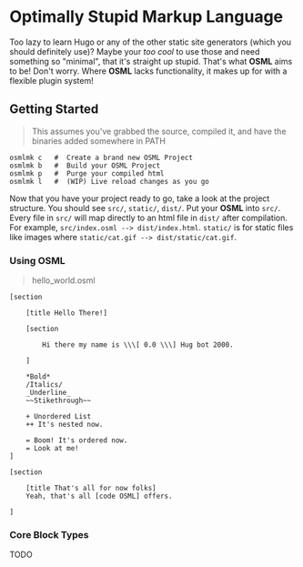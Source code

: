 # Optimally Stupid Markup Language

Too lazy to learn Hugo or any of the other static site generators (which you should definitely use)?
Maybe your *too cool* to use those and need something so "minimal", that it's straight up stupid.
That's what **OSML** aims to be!
Don't worry.
Where **OSML** lacks functionality, it makes up for with a flexible plugin system!

## Getting Started

> This assumes you've grabbed the source, compiled it, and have the binaries added somewhere in PATH

```
osmlmk c   #  Create a brand new OSML Project
osmlmk b   #  Build your OSML Project
osmlmk p   #  Purge your compiled html  
osmlmk l   #  (WIP) Live reload changes as you go
```

Now that you have your project ready to go, take a look at the project structure.
You should see `src/`, `static/`, `dist/`.
Put your **OSML** into `src/`.
Every file in `src/` will map directly to an html file in `dist/` after compilation.
For example, `src/index.osml --> dist/index.html`.
`static/` is for static files like images where `static/cat.gif --> dist/static/cat.gif`.

### Using OSML

> hello\_world.osml

```
[section
    
    [title Hello There!]

    [section
        
        Hi there my name is \\\[ 0.0 \\\] Hug bot 2000.

    ]

    *Bold*
    /Italics/
    _Underline_ 
    ~~Stikethrough~~

    + Unordered List
    ++ It's nested now.

    = Boom! It's ordered now.
    = Look at me!
]

[section

    [title That's all for now folks]
    Yeah, that's all [code OSML] offers.

]

```

### Core Block Types

TODO

